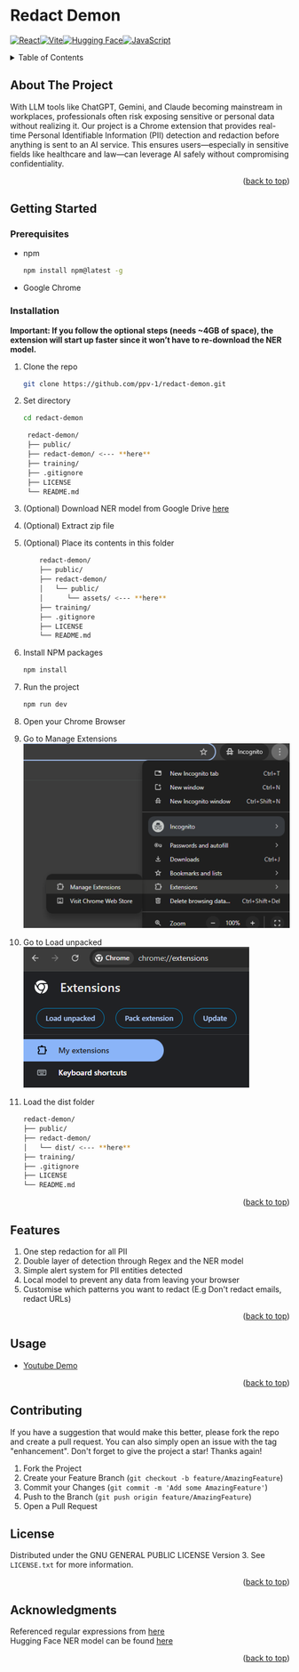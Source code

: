 # Redact Demon
[![React](https://img.shields.io/badge/React-%2320232a.svg?logo=react&logoColor=%2361DAFB)](#)[![Vite](https://img.shields.io/badge/Vite-646CFF?logo=vite&logoColor=fff)](#)[![Hugging Face](https://img.shields.io/badge/Hugging%20Face-FFD21E?logo=huggingface&logoColor=000)](#)[![JavaScript](https://img.shields.io/badge/JavaScript-F7DF1E?logo=javascript&logoColor=000)](#)
<!-- TABLE OF CONTENTS -->
<details>
  <summary>Table of Contents</summary>
  <ol>
    <li>
      <a href="#about-the-project">About The Project</a>
    </li>
    <li>
      <a href="#getting-started">Getting Started</a>
      <ul>
        <li><a href="#prerequisites">Prerequisites</a></li>
        <li><a href="#installation">Installation</a></li>
      </ul>
    </li>
    <li><a href="#features">Features</a></li>
    <li><a href="#usage">Usage</a></li>
    <li><a href="#contributing">Contributing</a></li>
    <li><a href="#license">License</a></li>
    <li><a href="#acknowledgments">Acknowledgments</a></li>
  </ol>
</details>



<!-- ABOUT THE PROJECT -->
## About The Project

With LLM tools like ChatGPT, Gemini, and Claude becoming mainstream in workplaces, professionals often risk exposing sensitive or personal data without realizing it. Our project is a Chrome extension that provides real-time Personal Identifiable Information (PII) detection and redaction before anything is sent to an AI service. This ensures users—especially in sensitive fields like healthcare and law—can leverage AI safely without compromising confidentiality.

<p align="right">(<a href="#readme-top">back to top</a>)</p>

## Getting Started

### Prerequisites

* npm
  ```sh
  npm install npm@latest -g
  ```
* Google Chrome

### Installation
**Important: If you follow the optional steps (needs ~4GB of space), the extension will start up faster since it won’t have to re-download the NER model.**



1. Clone the repo
   ```sh
   git clone https://github.com/ppv-1/redact-demon.git
   ```
3. Set directory 
    ```sh
   cd redact-demon
   ```
   ```bash
    redact-demon/
    ├── public/
    ├── redact-demon/ <--- **here**
    ├── training/
    ├── .gitignore
    ├── LICENSE
    └── README.md
3. (Optional) Download NER model from Google Drive [here](https://drive.google.com/uc?export=download&id=1_vWTB0wwjrmJEly-D4VuD3GVfCvx3-3t)
3. (Optional) Extract zip file
3. (Optional) Place its contents in this folder
    ```bash
        redact-demon/
        ├── public/
        ├── redact-demon/
        │   └── public/ 
        │      └── assets/ <--- **here**
        ├── training/
        ├── .gitignore
        ├── LICENSE
        └── README.md
4. Install NPM packages
   ```sh
   npm install
   ```
5. Run the project
   ```js
   npm run dev
   ```
6. Open your Chrome Browser
6. Go to Manage Extensions
![Screenshot](public/assets/ss1.png)

7. Go to Load unpacked
![Screenshot](public/assets/ss2.png)
8. Load the dist folder 
    ```bash
    redact-demon/
    ├── public/
    ├── redact-demon/ 
    │   └── dist/ <--- **here**
    ├── training/
    ├── .gitignore
    ├── LICENSE
    └── README.md

<p align="right">(<a href="#readme-top">back to top</a>)</p>


## Features
1. One step redaction for all PII
2. Double layer of detection through Regex and the NER model
3. Simple alert system for PII entities detected
4. Local model to prevent any data from leaving your browser
5. Customise which patterns you want to redact (E.g Don't redact emails, redact URLs)


<p align="right">(<a href="#readme-top">back to top</a>)</p>


## Usage
- [Youtube Demo](https://youtu.be/GcwakjGYTpE)

<p align="right">(<a href="#readme-top">back to top</a>)</p>



<!-- CONTRIBUTING -->
## Contributing
If you have a suggestion that would make this better, please fork the repo and create a pull request. You can also simply open an issue with the tag "enhancement".
Don't forget to give the project a star! Thanks again!

1. Fork the Project
2. Create your Feature Branch (`git checkout -b feature/AmazingFeature`)
3. Commit your Changes (`git commit -m 'Add some AmazingFeature'`)
4. Push to the Branch (`git push origin feature/AmazingFeature`)
5. Open a Pull Request


<!-- LICENSE -->
## License

Distributed under the GNU GENERAL PUBLIC LICENSE Version 3. See `LICENSE.txt` for more information.

<p align="right">(<a href="#readme-top">back to top</a>)</p>

## Acknowledgments
Referenced regular expressions from [here](https://github.com/dneverson/PII_Sanitizer_Extension)<br>Hugging Face NER model can be found [here](https://huggingface.co/Xenova/distilbert-base-multilingual-cased-ner-hrl)

<p align="right">(<a href="#readme-top">back to top</a>)</p>


